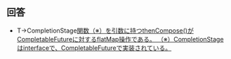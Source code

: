 ## 回答

* T->CompletionStage<U>関数（※）を引数に持つthenCompose()がCompletableFutureに対するflatMap操作である。
（※）CompletionStageはinterfaceで、CompletableFutureで実装されている。